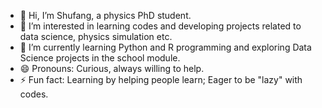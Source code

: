 - 👋 Hi, I’m Shufang, a physics PhD student.
- 👀 I’m interested in learning codes and developing projects related to data science, physics simulation etc. 
- 🌱 I’m currently learning Python and R programming and exploring Data Science projects in the school module. 
- 😄 Pronouns: Curious, always willing to help.
- ⚡ Fun fact: Learning by helping people learn; Eager to be "lazy" with codes.

<!---
zhouxiaoxiaoou2/zhouxiaoxiaoou2 is a ✨ special ✨ repository because its `README.md` (this file) appears on your GitHub profile.
You can click the Preview link to take a look at your changes.
--->
